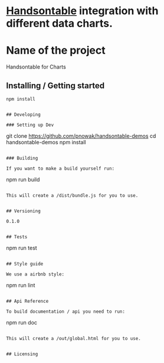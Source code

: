  # [Handsontable](https://github.com/handsontable/handsontable) integration with different data charts.

# Name of the project

Handsontable for Charts

## Installing / Getting started

```
npm install


## Developing

### Setting up Dev

```
git clone https://github.com/pnowak/handsontable-demos
cd handsontable-demos
npm install
```

### Building

If you want to make a build yourself run:

```
npm run build
```

This will create a /dist/bundle.js for you to use.


## Versioning

0.1.0


## Tests

```
npm run test
```

## Style guide

We use a airbnb style:

```
npm run lint
```

## Api Reference

To build documentation / api you need to run:

```
npm run doc
```

This will create a /out/global.html for you to use.


## Licensing
